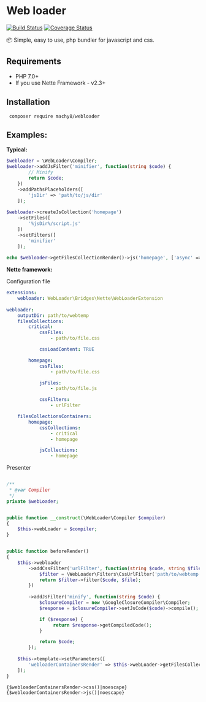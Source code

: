 # Web loader
[![Build Status](https://travis-ci.org/Machy8/webloader.svg?branch=master)](https://travis-ci.org/Machy8/webloader)
[![Coverage Status](https://coveralls.io/repos/github/Machy8/webloader/badge.svg?branch=master)](https://coveralls.io/github/Machy8/webloader?branch=master)

📦 Simple, easy to use, php bundler for javascript and css.

## Requirements
- PHP 7.0+
- If you use Nette Framework - v2.3+

## Installation
```
 composer require machy8/webloader
```

## Examples:

**Typical:**
```PHP
$webloader = \WebLoader\Compiler;
$webloader->addJsFilter('minifier', function(string $code) {
        // Minify
        return $code;
    })
    ->addPathsPlaceholders([
        'jsDir' => 'path/to/js/dir'
    ]);
    
$webloader->createJsCollection('homepage')
    ->setFiles([
        '%jsDir%/script.js'
    ])
    ->setFilters([
        'minifier'
    ]);
    
echo $webloader->getFilesCollectionRender()->js('homepage', ['async' => TRUE]);
```

**Nette framework:**

Configuration file
````YAML
extensions:
    webloader: WebLoader\Bridges\Nette\WebLoaderExtension
    
webloader:
    outputDir: path/to/webtemp
    filesCollections:
        critical:
            cssFiles:
                - path/to/file.css

            cssLoadContent: TRUE

        homepage:
            cssFiles:
                - path/to/file.css

            jsFiles:
                - path/to/file.js

            cssFilters:
                - urlFilter

    filesCollectionsContainers:
        homepage:
            cssCollections:
                - critical
                - homepage

            jsCollections:
                - homepage
````

Presenter
````PHP

/**
 * @var Compiler
 */
private $webLoader;


public function __construct(\WebLoader\Compiler $compiler)
{
    $this->webLoader = $compiler;
}


public function beforeRender()
{
    $this->webloader
        ->addCssFilter('urlFilter', function(string $code, string $file) {
            $filter = \WebLoader\Filters\CssUrlFilter('path/to/webtemp');
            return $filter->filter($code, $file);
        })
        
        ->addJsFilter('minify', function(string $code) {
            $closureCompiler = new \GoogleClosureCompiler\Compiler;
            $response = $closureCompiler->setJsCode($code)->compile();

            if ($response) {
                 return $response->getCompiledCode();
            }

            return $code;
        });
       
    $this->template->setParameters([
        'webloaderContainersRender' => $this->webLoader->getFilesCollectionsContainerRender()->selectContainer('homepage')
    ]);
}
````

````LATTE
{$webloaderContainersRender->css()|noescape}
{$webloaderContainersRender->js()|noescape}
````
